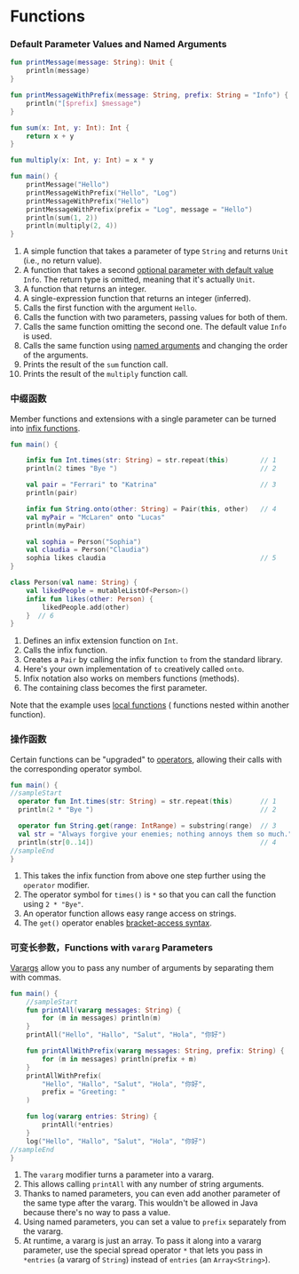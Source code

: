 # Functions

### Default Parameter Values and Named Arguments

```kotlin
fun printMessage(message: String): Unit {                               // 1
    println(message)
}

fun printMessageWithPrefix(message: String, prefix: String = "Info") {  // 2
    println("[$prefix] $message")
}

fun sum(x: Int, y: Int): Int {                                          // 3
    return x + y
}

fun multiply(x: Int, y: Int) = x * y                                    // 4

fun main() {
    printMessage("Hello")                                               // 5                    
    printMessageWithPrefix("Hello", "Log")                              // 6
    printMessageWithPrefix("Hello")                                     // 7
    printMessageWithPrefix(prefix = "Log", message = "Hello")           // 8
    println(sum(1, 2))                                                  // 9
    println(multiply(2, 4))                                             // 10
}
```

1. A simple function that takes a parameter of type `String` and returns `Unit` (i.e., no return value).
2. A function that takes a
   second [optional parameter with default value](https://kotlinlang.org/docs/reference/functions.html#default-arguments)
   `Info`.
   The return type is omitted, meaning that it's actually `Unit`.
3. A function that returns an integer.
4. A single-expression function that returns an integer (inferred).
5. Calls the first function with the argument `Hello`.
6. Calls the function with two parameters, passing values for both of them.
7. Calls the same function omitting the second one. The default value `Info` is used.
8. Calls the same function using [named arguments](https://kotlinlang.org/docs/reference/functions.html#named-arguments)
   and changing the order of the arguments.
9. Prints the result of the `sum` function call.
10. Prints the result of the `multiply` function call.

### 中缀函数

Member functions and extensions with a single parameter can be turned
into [infix functions](https://kotlinlang.org/docs/reference/functions.html#infix-notation).

```kotlin
fun main() {

    infix fun Int.times(str: String) = str.repeat(this)        // 1
    println(2 times "Bye ")                                    // 2

    val pair = "Ferrari" to "Katrina"                          // 3
    println(pair)

    infix fun String.onto(other: String) = Pair(this, other)   // 4
    val myPair = "McLaren" onto "Lucas"
    println(myPair)

    val sophia = Person("Sophia")
    val claudia = Person("Claudia")
    sophia likes claudia                                       // 5
}

class Person(val name: String) {
    val likedPeople = mutableListOf<Person>()
    infix fun likes(other: Person) {
        likedPeople.add(other)
    }  // 6
}
```

1. Defines an infix extension function on `Int`.
2. Calls the infix function.
3. Creates a `Pair` by calling the infix function `to` from the standard library.
4. Here's your own implementation of `to` creatively called `onto`.
5. Infix notation also works on members functions (methods).
6. The containing class becomes the first parameter.

Note that the example uses [local functions](https://kotlinlang.org/docs/reference/functions.html#local-functions) (
functions nested within another function).

### 操作函数

Certain functions can be "upgraded" to [operators](https://kotlinlang.org/docs/reference/operator-overloading.html),
allowing their calls with the corresponding operator symbol.

```kotlin
fun main() {
//sampleStart
  operator fun Int.times(str: String) = str.repeat(this)       // 1
  println(2 * "Bye ")                                          // 2

  operator fun String.get(range: IntRange) = substring(range)  // 3
  val str = "Always forgive your enemies; nothing annoys them so much."
  println(str[0..14])                                          // 4
//sampleEnd
}
```

1. This takes the infix function from above one step further using the `operator` modifier.
2. The operator symbol for `times()` is `*` so that you can call the function using `2 * "Bye"`.
3. An operator function allows easy range access on strings.
4. The `get()` operator
   enables [bracket-access syntax](https://kotlinlang.org/docs/reference/operator-overloading.html#indexed).

### 可变长参数，Functions with `vararg` Parameters

[Varargs](https://kotlinlang.org/docs/reference/functions.html#variable-number-of-arguments-varargs) allow you to pass
any number of arguments by separating them with commas.

```kotlin
fun main() {
    //sampleStart
    fun printAll(vararg messages: String) {                            // 1
        for (m in messages) println(m)
    }
    printAll("Hello", "Hallo", "Salut", "Hola", "你好")                 // 2

    fun printAllWithPrefix(vararg messages: String, prefix: String) {  // 3
        for (m in messages) println(prefix + m)
    }
    printAllWithPrefix(
        "Hello", "Hallo", "Salut", "Hola", "你好",
        prefix = "Greeting: "                                          // 4
    )

    fun log(vararg entries: String) {
        printAll(*entries)                                             // 5
    }
    log("Hello", "Hallo", "Salut", "Hola", "你好")
//sampleEnd
}
```

1. The `vararg` modifier turns a parameter into a vararg.
2. This allows calling `printAll` with any number of string arguments.
3. Thanks to named parameters, you can even add another parameter of the same type after the vararg. This wouldn't be
   allowed in Java because there's no way to pass a value.
4. Using named parameters, you can set a value to `prefix` separately from the vararg.
5. At runtime, a vararg is just an array. To pass it along into a vararg parameter, use the special spread operator `*`
   that lets you pass in `*entries` (a vararg of `String`) instead of `entries` (an `Array<String>`).
